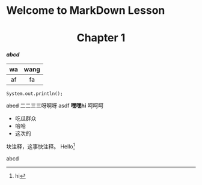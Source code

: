 # Welcome to MarkDown Lesson

# <center>Chapter 1</center>

***abcd***

| wa | wang |
|:--:|:----:|
| af |  fa  |

```
System.out.println();
```

~~abcd~~ 二二三三呀啊呀
asdf
__嘿嘿hi__
呵呵呵

- 吃瓜群众
- 哈哈
- 这次的

块注释，这事快注释。
Hello[^1]

abcd


[^1]:hi
